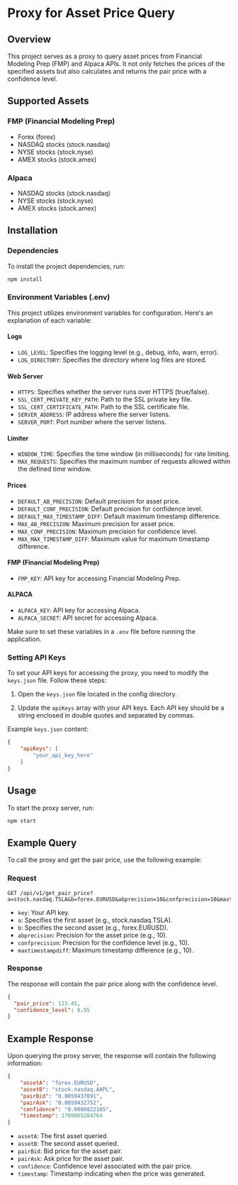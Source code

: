 # Proxy for Asset Price Query

## Overview
This project serves as a proxy to query asset prices from Financial Modeling Prep (FMP) and Alpaca APIs. It not only fetches the prices of the specified assets but also calculates and returns the pair price with a confidence level.

## Supported Assets

### FMP (Financial Modeling Prep)

- Forex (forex)
- NASDAQ stocks (stock.nasdaq)
- NYSE stocks (stock.nyse)
- AMEX stocks (stock.amex)

### Alpaca

- NASDAQ stocks (stock.nasdaq)
- NYSE stocks (stock.nyse)
- AMEX stocks (stock.amex)

## Installation

### Dependencies

To install the project dependencies, run:

```bash
npm install
```

### Environment Variables (.env)

This project utilizes environment variables for configuration. Here's an explanation of each variable:

#### Logs

- `LOG_LEVEL`: Specifies the logging level (e.g., debug, info, warn, error).
- `LOG_DIRECTORY`: Specifies the directory where log files are stored.

#### Web Server

- `HTTPS`: Specifies whether the server runs over HTTPS (true/false).
- `SSL_CERT_PRIVATE_KEY_PATH`: Path to the SSL private key file.
- `SSL_CERT_CERTIFICATE_PATH`: Path to the SSL certificate file.
- `SERVER_ADDRESS`: IP address where the server listens.
- `SERVER_PORT`: Port number where the server listens.

#### Limiter

- `WINDOW_TIME`: Specifies the time window (in milliseconds) for rate limiting.
- `MAX_REQUESTS`: Specifies the maximum number of requests allowed within the defined time window.

#### Prices

- `DEFAULT_AB_PRECISION`: Default precision for asset price.
- `DEFAULT_CONF_PRECISION`: Default precision for confidence level.
- `DEFAULT_MAX_TIMESTAMP_DIFF`: Default maximum timestamp difference.
- `MAX_AB_PRECISION`: Maximum precision for asset price.
- `MAX_CONF_PRECISION`: Maximum precision for confidence level.
- `MAX_MAX_TIMESTAMP_DIFF`: Maximum value for maximum timestamp difference.

#### FMP (Financial Modeling Prep)

- `FMP_KEY`: API key for accessing Financial Modeling Prep.

#### ALPACA

- `ALPACA_KEY`: API key for accessing Alpaca.
- `ALPACA_SECRET`: API secret for accessing Alpaca.

Make sure to set these variables in a `.env` file before running the application.

### Setting API Keys

To set your API keys for accessing the proxy, you need to modify the `keys.json` file. Follow these steps:

1. Open the `keys.json` file located in the config directory.

2. Update the `apiKeys` array with your API keys. Each API key should be a string enclosed in double quotes and separated by commas.

Example `keys.json` content:

```json
{
    "apiKeys": [
        "your_api_key_here"
    ]
}
```

## Usage

To start the proxy server, run:

```bash
npm start
```

## Example Query

To call the proxy and get the pair price, use the following example:

### Request
```http
GET /api/v1/get_pair_price?a=stock.nasdaq.TSLA&b=forex.EURUSD&abprecision=10&confprecision=10&maxtimestampdiff=10
```

- `key`: Your API key.
- `a`: Specifies the first asset (e.g., stock.nasdaq.TSLA).
- `b`: Specifies the second asset (e.g., forex.EURUSD).
- `abprecision`: Precision for the asset price (e.g., 10).
- `confprecision`: Precision for the confidence level (e.g., 10).
- `maxtimestampdiff`: Maximum timestamp difference (e.g., 10).

### Response

The response will contain the pair price along with the confidence level.

```json
{
  "pair_price": 123.45,
  "confidence_level": 0.95
}
```

## Example Response

Upon querying the proxy server, the response will contain the following information:

```json
{
	"assetA": "forex.EURUSD",
	"assetB": "stock.nasdaq.AAPL",
	"pairBid": "0.0059437091",
	"pairAsk": "0.0059432752",
	"confidence": "0.0000822165",
	"timestamp": 1709065284764
}
```

- `assetA`: The first asset queried.
- `assetB`: The second asset queried.
- `pairBid`: Bid price for the asset pair.
- `pairAsk`: Ask price for the asset pair.
- `confidence`: Confidence level associated with the pair price.
- `timestamp`: Timestamp indicating when the price was generated.
